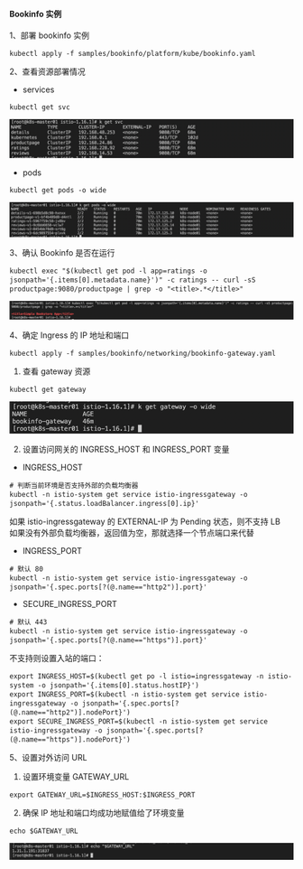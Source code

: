 
#### Bookinfo 实例

1、部署 bookinfo 实例
```shell
kubectl apply -f samples/bookinfo/platform/kube/bookinfo.yaml
```

2、查看资源部署情况
- services
```shell
kubectl get svc
```
![img.png](img.png)
- pods 
```shell
kubectl get pods -o wide
```
![img_1.png](img_1.png)

3、确认 Bookinfo 是否在运行
```shell
kubectl exec "$(kubectl get pod -l app=ratings -o jsonpath='{.items[0].metadata.name}')" -c ratings -- curl -sS productpage:9080/productpage | grep -o "<title>.*</title>"
```
![img_2.png](img_2.png)

4、确定 Ingress 的 IP 地址和端口
```shell
kubectl apply -f samples/bookinfo/networking/bookinfo-gateway.yaml
```

1) 查看 gateway 资源
```shell
kubectl get gateway
```
![img_3.png](img_3.png)

2) 设置访问网关的 INGRESS_HOST 和 INGRESS_PORT 变量
- INGRESS_HOST
```shell
# 判断当前环境是否支持外部的负载均衡器
kubectl -n istio-system get service istio-ingressgateway -o jsonpath='{.status.loadBalancer.ingress[0].ip}'
```
如果 istio-ingressgateway 的 EXTERNAL-IP 为 Pending 状态，则不支持 LB   
如果没有外部负载均衡器，返回值为空，那就选择一个节点端口来代替   

- INGRESS_PORT
```shell
# 默认 80
kubectl -n istio-system get service istio-ingressgateway -o jsonpath='{.spec.ports[?(@.name=="http2")].port}'
```

- SECURE_INGRESS_PORT
```shell
# 默认 443
kubectl -n istio-system get service istio-ingressgateway -o jsonpath='{.spec.ports[?(@.name=="https")].port}'
```

不支持则设置入站的端口：
```shell
export INGRESS_HOST=$(kubectl get po -l istio=ingressgateway -n istio-system -o jsonpath='{.items[0].status.hostIP}')
export INGRESS_PORT=$(kubectl -n istio-system get service istio-ingressgateway -o jsonpath='{.spec.ports[?(@.name=="http2")].nodePort}')
export SECURE_INGRESS_PORT=$(kubectl -n istio-system get service istio-ingressgateway -o jsonpath='{.spec.ports[?(@.name=="https")].nodePort}')
```

5、设置对外访问 URL
1) 设置环境变量 GATEWAY_URL
```shell
export GATEWAY_URL=$INGRESS_HOST:$INGRESS_PORT
```

2) 确保 IP 地址和端口均成功地赋值给了环境变量
```shell
echo $GATEWAY_URL
```
![img_4.png](img_4.png)






